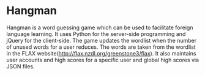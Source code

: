 # Hangman
Hangman is a word guessing game which can be used to facilitate foreign language learning.
It uses Python for the server-side programming and jQuery for the client-side.
The game updates the wordlist when the number of unused words for a user reduces.
The words are taken from the wordlist in the FLAX website(http://flax.nzdl.org/greenstone3/flax).
It also maintains user accounts and high scores for a specific user and global high scores via JSON files.
